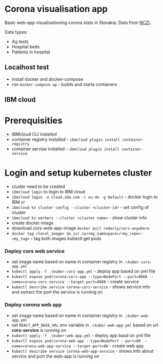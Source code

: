 # Corona visualisation app
Basic web-app visualisationing corona stats in Slovakia. Data from [NCZI](https://data.korona.gov.sk/).

Data types:
- Ag tests
- Hospital beds
- Patients in hospital

## Localhost test
- install docker and docker-compose
- run `docker-compose up` - builds and starts containers

## IBM cloud
# Prerequisities
- IBMcloud CLI installed
- container registry installed - `ibmcloud plugin install container-registry`
- container servise installed - `ibmcloud plugin install container-service`

# Login and setup kubernetes cluster
- cluster need to be created 
- `ibmcloud login` to login to IBM cloud
- `ibmcloud login -a cloud.ibm.com -r eu-de -g Default` - docker login to IBM cr
- `ibmcloud ks cluster config --cluster <cluster-id>` - set config of cluster
- `ibmcloud ks workers --cluster <cluster name>` - show cluster info
- create docker image
- download cors-web-app-image `docker pull redocly/cors-anywhere`
- `docker tag <local_image> de.icr.io/<my_namespace>/<my_repo>:<my_tag>` - tag both images
kubectl get pods

### Deploy cors web service
- set image name based on name in container registry in `.\kuber-cors-app.yml`
- `kubectl apply -f .\kuber-cors-app.yml` - deploy app based on yml file
- `kubectl expose pod/corona-cors-app --type=NodePort --port=8080 --name=corona-cors-service --target-port=8080` - create service
- `kubectl describe service corona-cors-service` - shows service info and extract the port the service is running on

### Deploy corona web app 
- set image name based on name in container registry in `.\kuber-web-app.yml`
- set `REACT_APP_BASE_URL` env variable in `.\kuber-web-app.yml` based on url **cors-service** is running on
- `kubectl apply -f .\kuber-web-app.yml` - deploy app basd on yml file 
- `kubectl expose pod/corona-web-app --type=NodePort --port=80 --name=corona-web-app-service --target-port=80` - create web app
- `kubectl describe service corona-web-app-service` - shows info about service and port the web-app is running on
